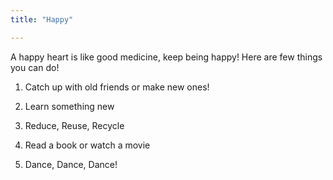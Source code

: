 ```yaml
---
title: "Happy"

---
```


A happy heart is like good medicine, keep being happy! Here are few things you can do!


1. Catch up with old friends or make new ones! 

2. Learn something new   

3. Reduce, Reuse, Recycle  

4. Read a book or watch a movie  

5. Dance, Dance, Dance!  